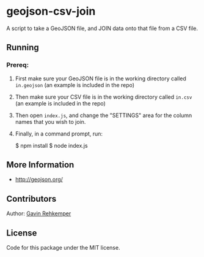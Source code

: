 # geojson-csv-join

A script to take a GeoJSON file, and JOIN data onto that file from a CSV file.

## Running

### Prereq:

1. First make sure your GeoJSON file is in the working directory called `in.geojson` (an example is included in the repo)
2. Then make sure your CSV file is in the working directory called `in.csv` (an example is included in the repo)
3. Then open `index.js`, and change the "SETTINGS" area for the column names that you wish to join.
4. Finally, in a command prompt, run:

	$ npm install
	$ node index.js

## More Information

  * http://geojson.org/

## Contributors
  
Author: [Gavin Rehkemper](http://github.com/gavreh)

## License

Code for this package under the MIT license.
